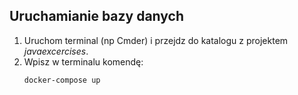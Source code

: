 ## Uruchamianie bazy danych

1. Uruchom terminal (np Cmder) i przejdz do katalogu z projektem *javaexcercises*.
1. Wpisz w terminalu komendę:
    ```
    docker-compose up
    ```
